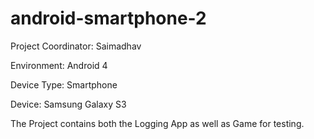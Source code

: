 # android-smartphone-2

Project Coordinator: Saimadhav

Environment: Android 4

Device Type: Smartphone

Device: Samsung Galaxy S3

The Project contains both the Logging App as well as Game for testing.


